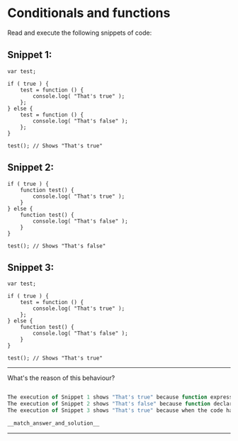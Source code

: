 # Conditionals and functions

Read and execute the following snippets of code:

## Snippet 1:
```
var test;

if ( true ) {
    test = function () {
        console.log( "That's true" );
    };
} else {
    test = function () {
        console.log( "That's false" );
    };
}

test(); // Shows "That's true"
```

## Snippet 2:
```
if ( true ) {
    function test() {
        console.log( "That's true" );
    }
} else {
    function test() {
        console.log( "That's false" );
    }
}

test(); // Shows "That's false"
```

## Snippet 3:
```
var test;

if ( true ) {
    test = function () {
        console.log( "That's true" );
    };
} else {
    function test() {
        console.log( "That's false" );
    }
}

test(); // Shows "That's true"
```

---
What's the reason of this behaviour?

```js

```

```js
The execution of Snippet 1 shows "That's true" because function expressions are evaluated in execution time.
The execution of Snippet 2 shows "That's false" because function declarations are evaluated in evaluation time, and the second one overwrittes the first one.
The execution of Snippet 3 shows "That's true" because when the code has been evaluated it has changed to the function that could return "That's false" but when the code has been executed it has been overwritten again with the function expression.
```

```js
__match_answer_and_solution__
```
---
